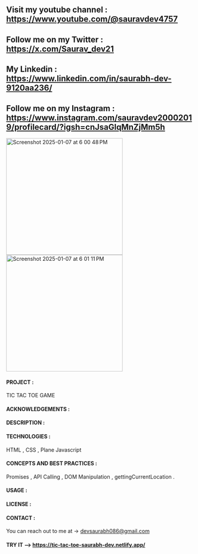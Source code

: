 ## Visit my youtube channel : https://www.youtube.com/@sauravdev4757
## Follow me on my Twitter : https://x.com/Saurav_dev21
## My Linkedin : https://www.linkedin.com/in/saurabh-dev-9120aa236/
## Follow me on my Instagram : https://www.instagram.com/sauravdev20002019/profilecard/?igsh=cnJsaGlqMnZjMm5h

<img width="312" alt="Screenshot 2025-01-07 at 6 00 48 PM" src="https://github.com/user-attachments/assets/c19aab80-c924-4646-912f-03c7a9146d4b" />
<img width="312" alt="Screenshot 2025-01-07 at 6 01 11 PM" src="https://github.com/user-attachments/assets/4ba5c97e-cbec-4ff1-aa75-b2ebdc036ec4" />

#### PROJECT : 
TIC TAC TOE GAME
#### ACKNOWLEDGEMENTS :
#### DESCRIPTION :
#### TECHNOLOGIES :
HTML , CSS , Plane Javascript

#### CONCEPTS AND BEST PRACTICES :
Promises , API Calling , DOM Manipulation , gettingCurrentLocation .

#### USAGE :
#### LICENSE :
#### CONTACT : 
You can reach out to me at -> devsaurabh086@gmail.com
#### TRY IT --> https://tic-tac-toe-saurabh-dev.netlify.app/
